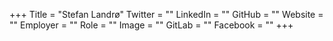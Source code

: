 +++
Title = "Stefan Landrø"
Twitter = ""
LinkedIn = ""
GitHub = ""
Website = ""
Employer = ""
Role = ""
Image = ""
GitLab = ""
Facebook = ""
+++
